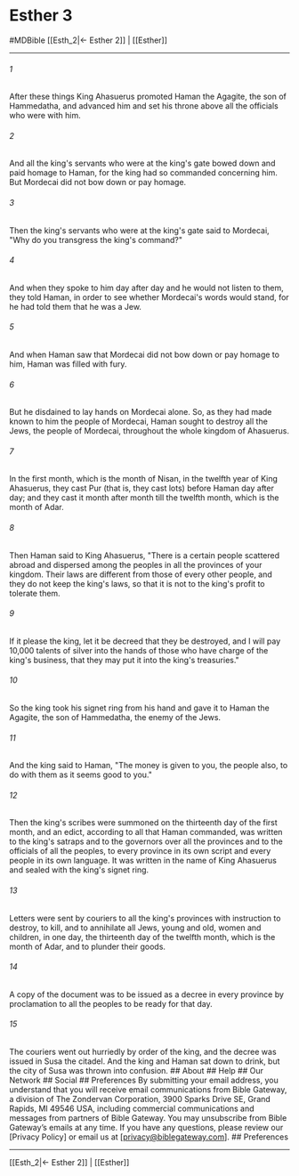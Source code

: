 # Esther 3
#MDBible
[[Esth_2|← Esther 2]] | [[Esther]]

***






###### 1 


After these things King Ahasuerus promoted Haman the Agagite, the son of Hammedatha, and advanced him and set his throne above all the officials who were with him. 





###### 2 


And all the king's servants who were at the king's gate bowed down and paid homage to Haman, for the king had so commanded concerning him. But Mordecai did not bow down or pay homage. 





###### 3 


Then the king's servants who were at the king's gate said to Mordecai, "Why do you transgress the king's command?" 





###### 4 


And when they spoke to him day after day and he would not listen to them, they told Haman, in order to see whether Mordecai's words would stand, for he had told them that he was a Jew. 





###### 5 


And when Haman saw that Mordecai did not bow down or pay homage to him, Haman was filled with fury. 





###### 6 


But he disdained to lay hands on Mordecai alone. So, as they had made known to him the people of Mordecai, Haman sought to destroy all the Jews, the people of Mordecai, throughout the whole kingdom of Ahasuerus. 





###### 7 


In the first month, which is the month of Nisan, in the twelfth year of King Ahasuerus, they cast Pur (that is, they cast lots) before Haman day after day; and they cast it month after month till the twelfth month, which is the month of Adar. 





###### 8 


Then Haman said to King Ahasuerus, "There is a certain people scattered abroad and dispersed among the peoples in all the provinces of your kingdom. Their laws are different from those of every other people, and they do not keep the king's laws, so that it is not to the king's profit to tolerate them. 





###### 9 


If it please the king, let it be decreed that they be destroyed, and I will pay 10,000 talents of silver into the hands of those who have charge of the king's business, that they may put it into the king's treasuries." 





###### 10 


So the king took his signet ring from his hand and gave it to Haman the Agagite, the son of Hammedatha, the enemy of the Jews. 





###### 11 


And the king said to Haman, "The money is given to you, the people also, to do with them as it seems good to you." 





###### 12 


Then the king's scribes were summoned on the thirteenth day of the first month, and an edict, according to all that Haman commanded, was written to the king's satraps and to the governors over all the provinces and to the officials of all the peoples, to every province in its own script and every people in its own language. It was written in the name of King Ahasuerus and sealed with the king's signet ring. 





###### 13 


Letters were sent by couriers to all the king's provinces with instruction to destroy, to kill, and to annihilate all Jews, young and old, women and children, in one day, the thirteenth day of the twelfth month, which is the month of Adar, and to plunder their goods. 





###### 14 


A copy of the document was to be issued as a decree in every province by proclamation to all the peoples to be ready for that day. 





###### 15 


The couriers went out hurriedly by order of the king, and the decree was issued in Susa the citadel. And the king and Haman sat down to drink, but the city of Susa was thrown into confusion. ## About ## Help ## Our Network ## Social ## Preferences By submitting your email address, you understand that you will receive email communications from Bible Gateway, a division of The Zondervan Corporation, 3900 Sparks Drive SE, Grand Rapids, MI 49546 USA, including commercial communications and messages from partners of Bible Gateway. You may unsubscribe from Bible Gateway&rsquo;s emails at any time. If you have any questions, please review our [Privacy Policy] or email us at [privacy@biblegateway.com]. ## Preferences

***

[[Esth_2|← Esther 2]] | [[Esther]]
